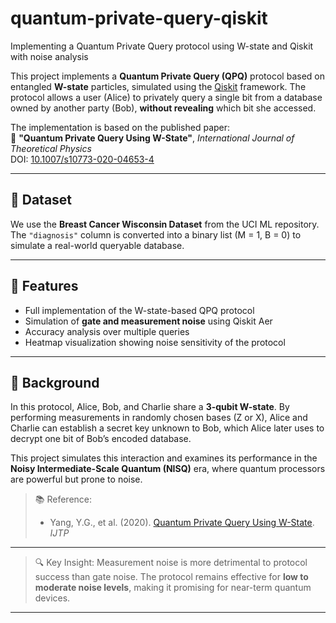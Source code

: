 # quantum-private-query-qiskit
Implementing a Quantum Private Query protocol using W-state and Qiskit with noise analysis


This project implements a **Quantum Private Query (QPQ)** protocol based on entangled **W-state** particles, simulated using the [Qiskit](https://qiskit.org/) framework. The protocol allows a user (Alice) to privately query a single bit from a database owned by another party (Bob), **without revealing** which bit she accessed.

The implementation is based on the published paper:  
📄 **"Quantum Private Query Using W-State"**, *International Journal of Theoretical Physics*  
DOI: [10.1007/s10773-020-04653-4](https://doi.org/10.1007/s10773-020-04653-4)

---
## 📂 Dataset

We use the **Breast Cancer Wisconsin Dataset** from the UCI ML repository. The `"diagnosis"` column is converted into a binary list (M = 1, B = 0) to simulate a real-world queryable database.

---

## 🚀 Features

- Full implementation of the W-state-based QPQ protocol
- Simulation of **gate and measurement noise** using Qiskit Aer
- Accuracy analysis over multiple queries
- Heatmap visualization showing noise sensitivity of the protocol

---

## 🧠 Background

In this protocol, Alice, Bob, and Charlie share a **3-qubit W-state**. By performing measurements in randomly chosen bases (Z or X), Alice and Charlie can establish a secret key unknown to Bob, which Alice later uses to decrypt one bit of Bob’s encoded database.

This project simulates this interaction and examines its performance in the **Noisy Intermediate-Scale Quantum (NISQ)** era, where quantum processors are powerful but prone to noise.

> 📚 Reference:
> - Yang, Y.G., et al. (2020). [Quantum Private Query Using W-State](https://doi.org/10.1007/s10773-020-04653-4). *IJTP*

---

> 🔍 Key Insight: Measurement noise is more detrimental to protocol success than gate noise. The protocol remains effective for **low to moderate noise levels**, making it promising for near-term quantum devices.

---

